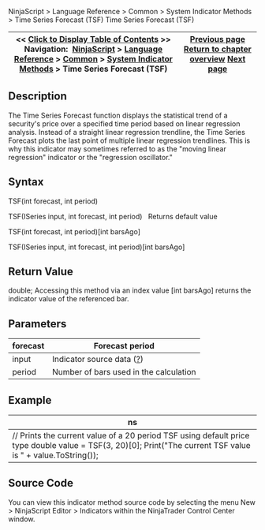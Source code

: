 ﻿
NinjaScript > Language Reference > Common > System Indicator Methods > Time Series Forecast (TSF)
Time Series Forecast (TSF)

| << [Click to Display Table of Contents](time_series_forecast_tsf.md) >> **Navigation:**     [NinjaScript](ninjascript-1.md) > [Language Reference](language_reference_wip-1.md) > [Common](common-1.md) > [System Indicator Methods](indicators-1.md) > Time Series Forecast (TSF) | [Previous page](swing-1.md) [Return to chapter overview](indicators-1.md) [Next page](trend-lines-1.md) |
| --- | --- |

## Description
The Time Series Forecast function displays the statistical trend of a security's price over a specified time period based on linear regression analysis. Instead of a straight linear regression trendline, the Time Series Forecast plots the last point of multiple linear regression trendlines. This is why this indicator may sometimes referred to as the "moving linear regression" indicator or the "regression oscillator."

## Syntax
TSF(int forecast, int period)  

TSF(ISeries<double> input, int forecast, int period)
 
Returns default value  

TSF(int forecast, int period)[int barsAgo]  

TSF(ISeries<double> input, int forecast, int period)[int barsAgo]

## Return Value
double; Accessing this method via an index value [int barsAgo] returns the indicator value of the referenced bar.

## Parameters
| forecast | Forecast period |
| --- | --- |
| input | Indicator source data ([?](valid_input_data_for_indicator-1.md)) |
| period | Number of bars used in the calculation |

## Example
| ns |
| --- |
| // Prints the current value of a 20 period TSF using default price type double value = TSF(3, 20)[0]; Print("The current TSF value is " + value.ToString()); |

## Source Code
You can view this indicator method source code by selecting the menu New > NinjaScript Editor > Indicators within the NinjaTrader Control Center window.

